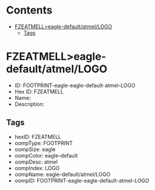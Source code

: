 



Contents
========

* [FZEATMELL>eagle-default/atmel/LOGO](#fzeatmelleagle-defaultatmellogo)
	* [Tags](#tags)

# FZEATMELL>eagle-default/atmel/LOGO

- ID: FOOTPRINT-eagle-eagle-default-atmel-LOGO
- Hex ID: FZEATMELL
- Name: 
- Description: 

## Tags

- hexID: FZEATMELL
- oompType: FOOTPRINT
- oompSize: eagle
- oompColor: eagle-default
- oompDesc: atmel
- oompIndex: LOGO
- oompName: eagle-default/atmel/LOGO
- oompID: FOOTPRINT-eagle-eagle-default-atmel-LOGO
